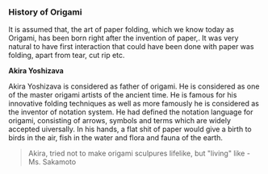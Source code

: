 ### **History of Origami**

It is assumed that, the art of paper folding, which we know today as Origami, has been born right after the invention of paper,. It was very natural to have first interaction that could have been done with paper was folding, apart from tear, cut rip etc.

**Akira Yoshizava**

Akira Yoshizava is considered as father of origami. He is considered as one of the master origami artists of the ancient time. He is famous for his innovative folding techniques as well as more famously he is considered as the inventor of notation system.  He had defined the notation language for origami, consisting of arrows, symbols and terms which are widely accepted uiversally. In his hands, a flat shit of paper would give a birth to birds in the air, fish in the water and flora and fauna of the earth.

> Akira, tried not to make origami sculpures lifelike, but "living" like - Ms. Sakamoto





